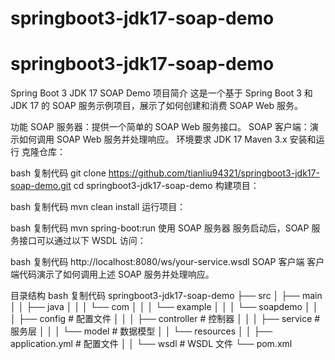 ﻿# springboot3-jdk17-soap-demo
# springboot3-jdk17-soap-demo
Spring Boot 3 JDK 17 SOAP Demo
项目简介
这是一个基于 Spring Boot 3 和 JDK 17 的 SOAP 服务示例项目，展示了如何创建和消费 SOAP Web 服务。

功能
SOAP 服务器：提供一个简单的 SOAP Web 服务接口。
SOAP 客户端：演示如何调用 SOAP Web 服务并处理响应。
环境要求
JDK 17
Maven 3.x
安装和运行
克隆仓库：

bash
复制代码
git clone https://github.com/tianliu94321/springboot3-jdk17-soap-demo.git
cd springboot3-jdk17-soap-demo
构建项目：

bash
复制代码
mvn clean install
运行项目：

bash
复制代码
mvn spring-boot:run
使用
SOAP 服务器
服务启动后，SOAP 服务接口可以通过以下 WSDL 访问：

bash
复制代码
http://localhost:8080/ws/your-service.wsdl
SOAP 客户端
客户端代码演示了如何调用上述 SOAP 服务并处理响应。

目录结构
bash
复制代码
springboot3-jdk17-soap-demo
├── src
│   ├── main
│   │   ├── java
│   │   │   └── com
│   │   │       └── example
│   │   │           └── soapdemo
│   │   │               ├── config      # 配置文件
│   │   │               ├── controller  # 控制器
│   │   │               ├── service     # 服务层
│   │   │               └── model       # 数据模型
│   │   └── resources
│   │       ├── application.yml  # 配置文件
│   │       └── wsdl             # WSDL 文件
└── pom.xml
